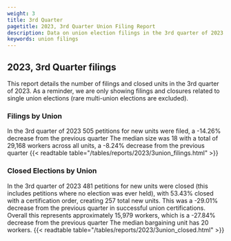 ```yaml
---
weight: 3
title: 3rd Quarter
pagetitle: 2023, 3rd Quarter Union Filing Report
description: Data on union election filings in the 3rd quarter of 2023
keywords: union filings
---
```


## 2023, 3rd Quarter filings

This report details the number of filings and closed units in the 3rd quarter of 2023. As a reminder, we are only showing filings and closures related to single union elections (rare multi-union elections are excluded).

### Filings by Union
In the 3rd quarter of 2023 505 petitions for new units were filed, a -14.26% decrease from the previous quarter The median size was 18 with a total of 29,168 workers across all units, a -8.24% decrease from the previous quarter
{{< readtable table="/tables/reports/2023/3union_filings.html" >}}

### Closed Elections by Union
In the 3rd quarter of 2023 481 petitions for new units were closed (this includes petitions where no election was ever held), with 53.43% closed with a certification order, creating 257 total new units. This was a -29.01% decrease from the previous quarter in successful union certifications. Overall this represents approximately 15,979 workers, which is a -27.84% decrease from the previous quarter The median bargaining unit has 20 workers.
{{< readtable table="/tables/reports/2023/3union_closed.html" >}}

